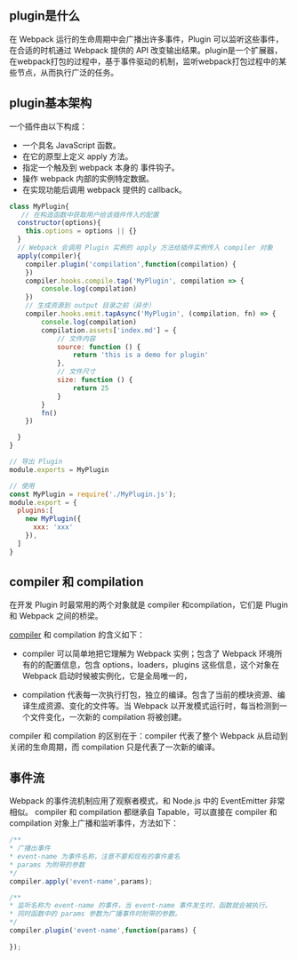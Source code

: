## plugin是什么
在 Webpack 运行的生命周期中会广播出许多事件，Plugin 可以监听这些事件，在合适的时机通过 Webpack 提供的 API 改变输出结果。plugin是一个扩展器，在webpack打包的过程中，基于事件驱动的机制，监听webpack打包过程中的某些节点，从而执行广泛的任务。


## plugin基本架构
一个插件由以下构成：

* 一个具名 JavaScript 函数。
* 在它的原型上定义 apply 方法。
* 指定一个触及到 webpack 本身的 事件钩子。
* 操作 webpack 内部的实例特定数据。
* 在实现功能后调用 webpack 提供的 callback。



```js
class MyPlugin{
   // 在构造函数中获取用户给该插件传入的配置
  constructor(options){
    this.options = options || {}
  }
  // Webpack 会调用 Plugin 实例的 apply 方法给插件实例传入 compiler 对象
  apply(compiler){
    compiler.plugin('compilation',function(compilation) {
    })
    compiler.hooks.compile.tap('MyPlugin', compilation => {
        console.log(compilation)
    })
    // 生成资源到 output 目录之前（异步）
    compiler.hooks.emit.tapAsync('MyPlugin', (compilation, fn) => {
        console.log(compilation)
        compilation.assets['index.md'] = {
            // 文件内容
            source: function () {
                return 'this is a demo for plugin'
            },
            // 文件尺寸
            size: function () {
                return 25
            }
        }
        fn()
    })

  }
}

// 导出 Plugin
module.exports = MyPlugin
```

```js
// 使用
const MyPlugin = require('./MyPlugin.js');
module.export = {
  plugins:[
    new MyPlugin({
      xxx: 'xxx'
    }),
  ]
}
```

## compiler 和 compilation
在开发 Plugin 时最常用的两个对象就是 compiler 和compilation，它们是 Plugin 和 Webpack 之间的桥梁。

[compiler](https://v4.webpack.js.org/api/compiler-hooks/) 和 compilation 的含义如下：
* compiler 可以简单地把它理解为 Webpack 实例；包含了 Webpack 环境所有的的配置信息，包含 options，loaders，plugins 这些信息，这个对象在 Webpack 启动时候被实例化，它是全局唯一的，

* compilation 代表每一次执行打包，独立的编译。包含了当前的模块资源、编译生成资源、变化的文件等。当 Webpack 以开发模式运行时，每当检测到一个文件变化，一次新的 compilation 将被创建。

compiler 和 compilation 的区别在于：compiler 代表了整个 Webpack 从启动到关闭的生命周期，而 compilation 只是代表了一次新的编译。

## 事件流

Webpack 的事件流机制应用了观察者模式，和 Node.js 中的 EventEmitter 非常相似。
compiler 和 compilation 都继承自 Tapable，可以直接在 compiler 和 compilation 对象上广播和监听事件，方法如下：

```js
/**
* 广播出事件
* event-name 为事件名称，注意不要和现有的事件重名
* params 为附带的参数
*/
compiler.apply('event-name',params);

/**
* 监听名称为 event-name 的事件，当 event-name 事件发生时，函数就会被执行。
* 同时函数中的 params 参数为广播事件时附带的参数。
*/
compiler.plugin('event-name',function(params) {
  
});

```